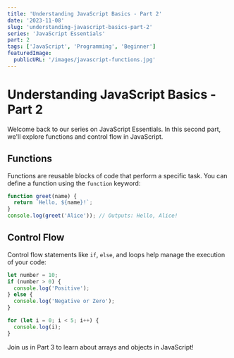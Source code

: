```yaml
---
title: 'Understanding JavaScript Basics - Part 2'
date: '2023-11-08'
slug: 'understanding-javascript-basics-part-2'
series: 'JavaScript Essentials'
part: 2
tags: ['JavaScript', 'Programming', 'Beginner']
featuredImage:
  publicURL: '/images/javascript-functions.jpg'
---
```


# Understanding JavaScript Basics - Part 2

Welcome back to our series on JavaScript Essentials. In this second part, we'll explore functions and control flow in JavaScript.

## Functions

Functions are reusable blocks of code that perform a specific task. You can define a function using the `function` keyword:

```javascript
function greet(name) {
  return `Hello, ${name}!`;
}
console.log(greet('Alice')); // Outputs: Hello, Alice!
```

## Control Flow

Control flow statements like `if`, `else`, and loops help manage the execution of your code:

```javascript
let number = 10;
if (number > 0) {
  console.log('Positive');
} else {
  console.log('Negative or Zero');
}

for (let i = 0; i < 5; i++) {
  console.log(i);
}
```

Join us in Part 3 to learn about arrays and objects in JavaScript!
